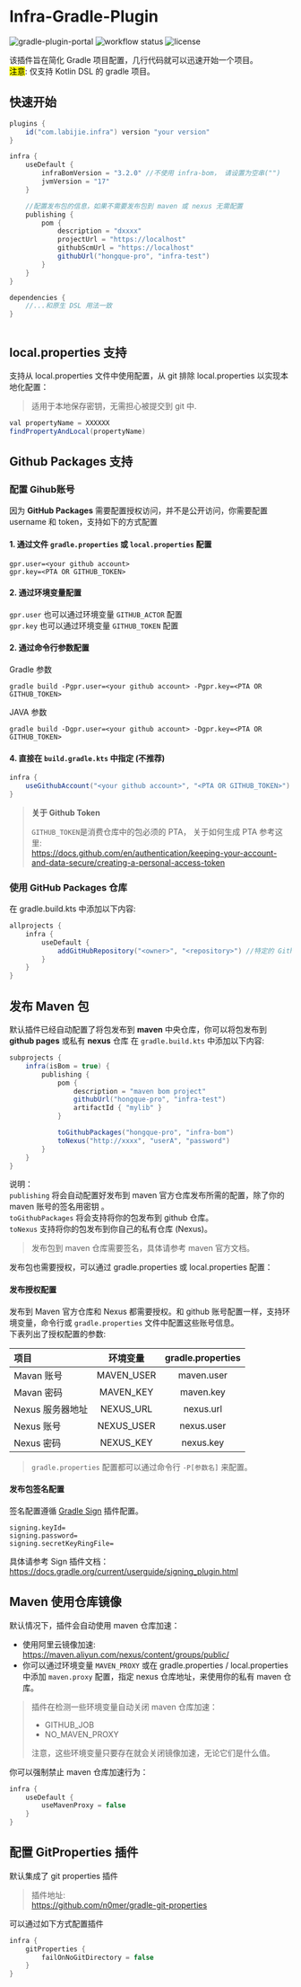 # Infra-Gradle-Plugin

![gradle-plugin-portal](https://img.shields.io/gradle-plugin-portal/v/com.labijie.infra?logo=gradle)
![workflow status](https://img.shields.io/github/actions/workflow/status/hongque-pro/infra-gradle-plugin/build.yml)
![license](https://img.shields.io/github/license/hongque-pro/infra-orm?style=flat-square)

该插件旨在简化 Gradle 项目配置，几行代码就可以迅速开始一个项目。   
<mark>注意</mark>: 仅支持 Kotlin DSL 的 gradle 项目。

## 快速开始

```groovy
plugins {
    id("com.labijie.infra") version "your version"
}

infra {
    useDefault {
        infraBomVersion = "3.2.0" //不使用 infra-bom， 请设置为空串("")
        jvmVersion = "17"
    }

    //配置发布包的信息，如果不需要发布包到 maven 或 nexus 无需配置
    publishing {
        pom {
            description = "dxxxx"
            projectUrl = "https://localhost"
            githubScmUrl = "https://localhost"
            githubUrl("hongque-pro", "infra-test")
        }
    }
}

dependencies {
    //...和原生 DSL 用法一致
}



```

## local.properties 支持

支持从 local.properties 文件中使用配置，从 git 排除 local.properties 以实现本地化配置：
>适用于本地保存密钥，无需担心被提交到 git 中.

```groovy
val propertyName = XXXXXX
findPropertyAndLocal(propertyName)
```

## Github Packages 支持

### 配置 Gihub账号
因为 **GitHub Packages** 需要配置授权访问，并不是公开访问，你需要配置 username 和 token，支持如下的方式配置

#### 1. 通过文件 `gradle.properties` 或 `local.properties` 配置
```properties
gpr.user=<your github account>
gpr.key=<PTA OR GITHUB_TOKEN>
```

#### 2. 通过环境变量配置
`gpr.user` 也可以通过环境变量 `GITHUB_ACTOR` 配置   
`gpr.key` 也可以通过环境变量 `GITHUB_TOKEN` 配置

#### 2. 通过命令行参数配置
Gradle 参数 
```shell
gradle build -Pgpr.user=<your github account> -Pgpr.key=<PTA OR GITHUB_TOKEN>
```   

JAVA 参数
```shell
gradle build -Dgpr.user=<your github account> -Dgpr.key=<PTA OR GITHUB_TOKEN>
```

#### 4. 直接在 `build.gradle.kts` 中指定 (不推荐)

```groovy
infra {
    useGithubAccount("<your github account>", "<PTA OR GITHUB_TOKEN>")
}
```


> **关于 Github Token**   
> 
> `GITHUB_TOKEN`是消费仓库中的包必须的 PTA， 关于如何生成 PTA 参考这里:   
> https://docs.github.com/en/authentication/keeping-your-account-and-data-secure/creating-a-personal-access-token

### 使用 GitHub Packages 仓库

在 gradle.build.kts 中添加以下内容:
```groovy
allprojects {
    infra {
        useDefault {
            addGitHubRepository("<owner>", "<repository>") //特定的 Github Repository 仓库
        }
    }
}
```



## 发布 Maven 包
默认插件已经自动配置了将包发布到 **maven** 中央仓库，你可以将包发布到 **github pages** 或私有 **nexus** 仓库
在 `gradle.build.kts` 中添加以下内容:   

```groovy
subprojects {
    infra(isBom = true) {
        publishing {
            pom {
                description = "maven bom project"
                githubUrl("hongque-pro", "infra-test")
                artifactId { "mylib" }
            }

            toGithubPackages("hongque-pro", "infra-bom")
            toNexus("http://xxxx", "userA", "password")
        }
    }
}
```
说明：   
`publishing` 将会自动配置好发布到 maven 官方仓库发布所需的配置，除了你的 maven 账号的签名用密钥 。    
`toGithubPackages` 将会支持将你的包发布到 github 仓库。   
`toNexus` 支持将你的包发布到你自己的私有仓库 (Nexus)。   
> 发布包到 maven 仓库需要签名，具体请参考 maven 官方文档。

发布包也需要授权，可以通过 gradle.properties 或 local.properties 配置：

#### 发布授权配置

发布到 Maven 官方仓库和 Nexus 都需要授权。和 github 账号配置一样，支持环境变量，命令行或 `gradle.properties` 文件中配置这些账号信息。   
下表列出了授权配置的参数:   

| 项目          |    环境变量    | gradle.properties |
|:------------|:----------:|:-----------------:|
| Mavan 账号    | MAVEN_USER |    maven.user     |
| Mavan 密码    | MAVEN_KEY  |     maven.key     |
| Nexus 服务器地址 | NEXUS_URL  |     nexus.url     |
| Nexus 账号    | NEXUS_USER |    nexus.user     |
| Nexus 密码    | NEXUS_KEY  |     nexus.key     |

> `gradle.properties` 配置都可以通过命令行 `-P[参数名]` 来配置。

#### 发布包签名配置

签名配置遵循 [Gradle Sign](https://docs.gradle.org/current/userguide/signing_plugin.html) 插件配置。

```properties
signing.keyId=
signing.password=
signing.secretKeyRingFile=
```
具体请参考 Sign 插件文档：   
https://docs.gradle.org/current/userguide/signing_plugin.html


## Maven 使用仓库镜像

默认情况下，插件会自动使用  maven 仓库加速：
- 使用阿里云镜像加速: https://maven.aliyun.com/nexus/content/groups/public/
- 你可以通过环境变量 `MAVEN_PROXY` 或在 gradle.properties / local.properties 中添加 `maven.proxy` 配置，指定 nexus 仓库地址，来使用你的私有 maven 仓库。

> 插件在检测一些环境变量自动关闭 maven 仓库加速：
> 
> - GITHUB_JOB
> - NO_MAVEN_PROXY
> 
> 注意，这些环境变量只要存在就会关闭镜像加速，无论它们是什么值。

你可以强制禁止 maven 仓库加速行为：
```groovy
infra {
    useDefault {
        useMavenProxy = false
    }
}
```

## 配置 GitProperties 插件

默认集成了 git properties 插件
> 插件地址:    
> https://github.com/n0mer/gradle-git-properties

可以通过如下方式配置插件

```kotlin
infra {
    gitProperties {
        failOnNoGitDirectory = false
    }
}
```